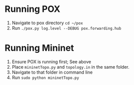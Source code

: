 # Running POX
1. Navigate to pox directory `cd ~/pox`
2. Run `./pox.py log.level --DEBUG pox.forwarding.hub`

# Running Mininet
1. Ensure POX is running first; See above
2. Place `mininetTopo.py` and `topology.in` in the same folder.
3. Navigate to that folder in command line
4. Run `sudo python mininetTopo.py`
